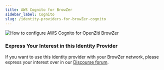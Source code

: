 ```yaml
---
title: AWS Cognito for BrowZer
sidebar_label: Cognito
slug: /identity-providers-for-browZer-cognito
---
```


<head>
  <title>AWS Cognito for OpenZiti BrowZer</title>
  <meta
    name="description"
    content="How to configure AWS Cognito for OpenZiti BrowZer."
  />
</head>

<p maxWidth="20%">

![How to configure AWS Cognito for OpenZiti BrowZer](/icons/logo-cognito.svg)

</p>

### Express Your Interest in this Identity Provider
If you want to use this identity provider with your BrowZer network, please express your interest over in our [Discourse forum](https://openziti.discourse.group/).
